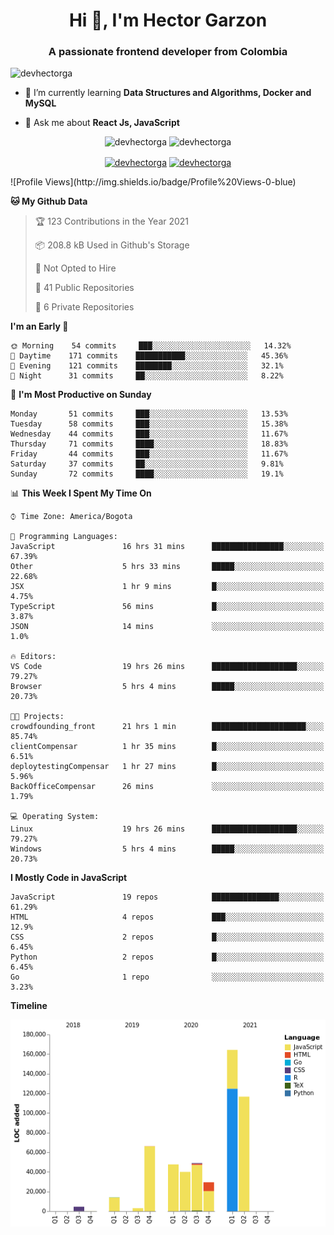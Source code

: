 <h1 align="center">Hi 👋, I'm Hector Garzon</h1>
<h3 align="center">A passionate frontend developer from Colombia</h3>

<p align="left"> <img src="https://komarev.com/ghpvc/?username=devhectorga" alt="devhectorga" /> </p>

- 🌱 I’m currently learning **Data Structures and Algorithms, Docker and MySQL**

- 💬 Ask me about **React Js, JavaScript**

<p align="center"> <img src="https://github-readme-stats.vercel.app/api?username=devhectorga&count_private=true&show_icons=true" alt="devhectorga" /> <img src="https://github-readme-stats.vercel.app/api/top-langs/?username=devhectorga&layout=compact" alt="devhectorga" /></p>

<p align="center">
<a href="https://twitter.com/devhectorga" target="blank"><img align="center" src="https://cdn.jsdelivr.net/npm/simple-icons@3.0.1/icons/twitter.svg" alt="devhectorga" height="20" width="20" /></a>
<a href="https://linkedin.com/in/devhectorga" target="blank"><img align="center" src="https://cdn.jsdelivr.net/npm/simple-icons@3.0.1/icons/linkedin.svg" alt="devhectorga" height="20" width="20" /></a>
</p>
<!--START_SECTION:waka-->
![Profile Views](http://img.shields.io/badge/Profile%20Views-0-blue)

**🐱 My Github Data** 

> 🏆 123 Contributions in the Year 2021
 > 
> 📦 208.8 kB Used in Github's Storage 
 > 
> 🚫 Not Opted to Hire
 > 
> 📜 41 Public Repositories 
 > 
> 🔑 6 Private Repositories  
 > 
**I'm an Early 🐤** 

```text
🌞 Morning    54 commits     ███░░░░░░░░░░░░░░░░░░░░░░   14.32% 
🌆 Daytime    171 commits    ███████████░░░░░░░░░░░░░░   45.36% 
🌃 Evening    121 commits    ████████░░░░░░░░░░░░░░░░░   32.1% 
🌙 Night      31 commits     ██░░░░░░░░░░░░░░░░░░░░░░░   8.22%

```
📅 **I'm Most Productive on Sunday** 

```text
Monday       51 commits     ███░░░░░░░░░░░░░░░░░░░░░░   13.53% 
Tuesday      58 commits     ███░░░░░░░░░░░░░░░░░░░░░░   15.38% 
Wednesday    44 commits     ███░░░░░░░░░░░░░░░░░░░░░░   11.67% 
Thursday     71 commits     ████░░░░░░░░░░░░░░░░░░░░░   18.83% 
Friday       44 commits     ███░░░░░░░░░░░░░░░░░░░░░░   11.67% 
Saturday     37 commits     ██░░░░░░░░░░░░░░░░░░░░░░░   9.81% 
Sunday       72 commits     ████░░░░░░░░░░░░░░░░░░░░░   19.1%

```


📊 **This Week I Spent My Time On** 

```text
⌚︎ Time Zone: America/Bogota

💬 Programming Languages: 
JavaScript               16 hrs 31 mins      ████████████████░░░░░░░░░   67.39% 
Other                    5 hrs 33 mins       █████░░░░░░░░░░░░░░░░░░░░   22.68% 
JSX                      1 hr 9 mins         █░░░░░░░░░░░░░░░░░░░░░░░░   4.75% 
TypeScript               56 mins             █░░░░░░░░░░░░░░░░░░░░░░░░   3.87% 
JSON                     14 mins             ░░░░░░░░░░░░░░░░░░░░░░░░░   1.0%

🔥 Editors: 
VS Code                  19 hrs 26 mins      ███████████████████░░░░░░   79.27% 
Browser                  5 hrs 4 mins        █████░░░░░░░░░░░░░░░░░░░░   20.73%

🐱‍💻 Projects: 
crowdfounding_front      21 hrs 1 min        █████████████████████░░░░   85.74% 
clientCompensar          1 hr 35 mins        █░░░░░░░░░░░░░░░░░░░░░░░░   6.51% 
deploytestingCompensar   1 hr 27 mins        █░░░░░░░░░░░░░░░░░░░░░░░░   5.96% 
BackOfficeCompensar      26 mins             ░░░░░░░░░░░░░░░░░░░░░░░░░   1.79%

💻 Operating System: 
Linux                    19 hrs 26 mins      ███████████████████░░░░░░   79.27% 
Windows                  5 hrs 4 mins        █████░░░░░░░░░░░░░░░░░░░░   20.73%

```

**I Mostly Code in JavaScript** 

```text
JavaScript               19 repos            ███████████████░░░░░░░░░░   61.29% 
HTML                     4 repos             ███░░░░░░░░░░░░░░░░░░░░░░   12.9% 
CSS                      2 repos             █░░░░░░░░░░░░░░░░░░░░░░░░   6.45% 
Python                   2 repos             █░░░░░░░░░░░░░░░░░░░░░░░░   6.45% 
Go                       1 repo              ░░░░░░░░░░░░░░░░░░░░░░░░░   3.23%

```


**Timeline**

![Chart not found](https://raw.githubusercontent.com/devHectorGa/devHectorGa/master/charts/bar_graph.png) 


<!--END_SECTION:waka-->

